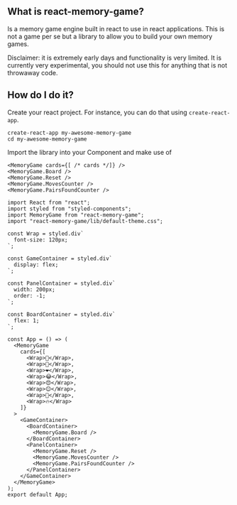 ## What is react-memory-game?

Is a memory game engine built in react to use in react applications. This is not a game per se but
a library to allow you to build your own memory games.

Disclaimer: it is extremely early days and functionality is very limited. It is currently very
experimental, you should not use this for anything that is not throwaway code.

## How do I do it?

Create your react project. For instance, you can do that using `create-react-app`.

```
create-react-app my-awesome-memory-game
cd my-awesome-memory-game
```

Import the library into your Component and make use of 
```
<MemoryGame cards={[ /* cards */]} />
<MemoryGame.Board />
<MemoryGame.Reset />
<MemoryGame.MovesCounter />
<MemoryGame.PairsFoundCounter />
```


```
import React from "react";
import styled from "styled-components";
import MemoryGame from "react-memory-game";
import "react-memory-game/lib/default-theme.css";

const Wrap = styled.div`
  font-size: 120px;
`;

const GameContainer = styled.div`
  display: flex;
`;

const PanelContainer = styled.div`
  width: 200px;
  order: -1;
`;

const BoardContainer = styled.div`
  flex: 1;
`;

const App = () => (
  <MemoryGame
    cards={[
      <Wrap>💩</Wrap>,
      <Wrap>🤷</Wrap>,
      <Wrap>❤️</Wrap>,
      <Wrap>😂</Wrap>,
      <Wrap>😍</Wrap>,
      <Wrap>😊</Wrap>,
      <Wrap>🤔</Wrap>,
      <Wrap>🔥</Wrap>
    ]}
  >
    <GameContainer>
      <BoardContainer>
        <MemoryGame.Board />
      </BoardContainer>
      <PanelContainer>
        <MemoryGame.Reset />
        <MemoryGame.MovesCounter />
        <MemoryGame.PairsFoundCounter />
      </PanelContainer>
    </GameContainer>
  </MemoryGame>
);
export default App;
```